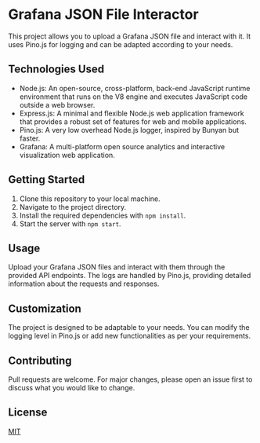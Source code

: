 # Grafana JSON File Interactor

This project allows you to upload a Grafana JSON file and interact with it. It uses Pino.js for logging and can be adapted according to your needs.

## Technologies Used

- Node.js: An open-source, cross-platform, back-end JavaScript runtime environment that runs on the V8 engine and executes JavaScript code outside a web browser.
- Express.js: A minimal and flexible Node.js web application framework that provides a robust set of features for web and mobile applications.
- Pino.js: A very low overhead Node.js logger, inspired by Bunyan but faster.
- Grafana: A multi-platform open source analytics and interactive visualization web application.

## Getting Started

1. Clone this repository to your local machine.
2. Navigate to the project directory.
3. Install the required dependencies with `npm install`.
4. Start the server with `npm start`.

## Usage

Upload your Grafana JSON files and interact with them through the provided API endpoints. The logs are handled by Pino.js, providing detailed information about the requests and responses.

## Customization

The project is designed to be adaptable to your needs. You can modify the logging level in Pino.js or add new functionalities as per your requirements.

## Contributing

Pull requests are welcome. For major changes, please open an issue first to discuss what you would like to change.

## License

[MIT](https://choosealicense.com/licenses/mit/)
